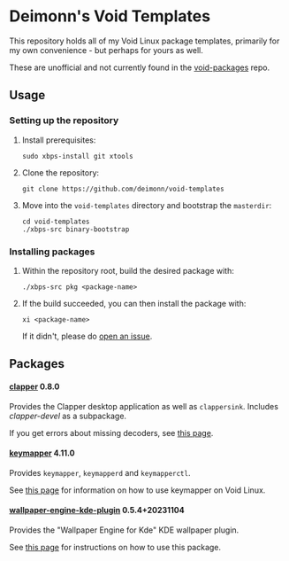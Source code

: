 # Deimonn's Void Templates

This repository holds all of my Void Linux package templates, primarily for my own convenience - but perhaps for yours as well.

These are unofficial and not currently found in the [void-packages](https://github.com/void-linux/void-packages) repo.

## Usage

### Setting up the repository

1.  Install prerequisites:

    ```Shell
    sudo xbps-install git xtools
    ```

2.  Clone the repository:

    ```Shell
    git clone https://github.com/deimonn/void-templates
    ```

3.  Move into the `void-templates` directory and bootstrap the `masterdir`:

    ```Shell
    cd void-templates
    ./xbps-src binary-bootstrap
    ```

### Installing packages

1.  Within the repository root, build the desired package with:

    ```Shell
    ./xbps-src pkg <package-name>
    ```

2.  If the build succeeded, you can then install the package with:

    ```Shell
    xi <package-name>
    ```

    If it didn't, please do [open an issue](https://github.com/deimonn/void-templates/issues).

## Packages

#### [clapper](https://github.com/Rafostar/clapper) 0.8.0

Provides the Clapper desktop application as well as `clappersink`. Includes *clapper-devel* as a subpackage.

If you get errors about missing decoders, see [this page](https://deimonn.dev/view?r=void-guides&f=4.%20Notes%20%26%20Troubleshooting/Missing%20video%20decoders.md).

#### [keymapper](https://github.com/houmain/keymapper) 4.11.0

Provides `keymapper`, `keymapperd` and `keymapperctl`.

See [this page](https://deimonn.dev/view?r=void-guides&f=3.%20Extra%20Software/Key%20remapping%20with%20keymapper.md) for information on how to use keymapper on Void Linux.

#### [wallpaper-engine-kde-plugin](https://github.com/catsout/wallpaper-engine-kde-plugin) 0.5.4+20231104

Provides the "Wallpaper Engine for Kde" KDE wallpaper plugin.

See [this page](https://deimonn.dev/view?r=void-guides&t=master&f=3.%2520Extra%2520Software/Getting%2520animated%2520wallpapers.md) for instructions on how to use this package.
